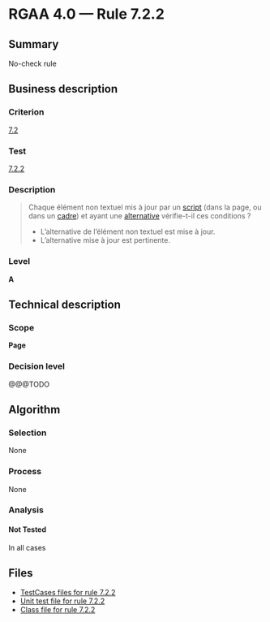 # RGAA 4.0 — Rule 7.2.2

## Summary

No-check rule

## Business description

### Criterion

[7.2](https://www.numerique.gouv.fr/publications/rgaa-accessibilite/methode/criteres/#crit-7-2)

### Test

[7.2.2](https://www.numerique.gouv.fr/publications/rgaa-accessibilite/methode/criteres/#test-7-2-2)

### Description

> Chaque élément non textuel mis à jour par un [script](https://www.numerique.gouv.fr/publications/rgaa-accessibilite/methode/glossaire/#script) (dans la page, ou dans un [cadre](https://www.numerique.gouv.fr/publications/rgaa-accessibilite/methode/glossaire/#cadre)) et ayant une [alternative](https://www.numerique.gouv.fr/publications/rgaa-accessibilite/methode/glossaire/#alternative-a-script) vérifie-t-il ces conditions ?
> 
> * L’alternative de l’élément non textuel est mise à jour.
> * L’alternative mise à jour est pertinente.

### Level

**A**


## Technical description

### Scope

**Page**

### Decision level

@@@TODO


## Algorithm

### Selection

None

### Process

None

### Analysis

#### Not Tested

In all cases


## Files

- [TestCases files for rule 7.2.2](https://gitlab.com/asqatasun/Asqatasun/-/tree/v5/rules/rules-rgaa4.0/src/test/resources/testcases/rgaa40/Rgaa40Rule070202/)
- [Unit test file for rule 7.2.2](https://gitlab.com/asqatasun/Asqatasun/-/blob/v5/rules/rules-rgaa4.0/src/test/java/org/asqatasun/rules/rgaa40/Rgaa40Rule070202Test.java)
- [Class file for rule 7.2.2](https://gitlab.com/asqatasun/Asqatasun/-/blob/v5/rules/rules-rgaa4.0/src/main/java/org/asqatasun/rules/rgaa40/Rgaa40Rule070202.java)


